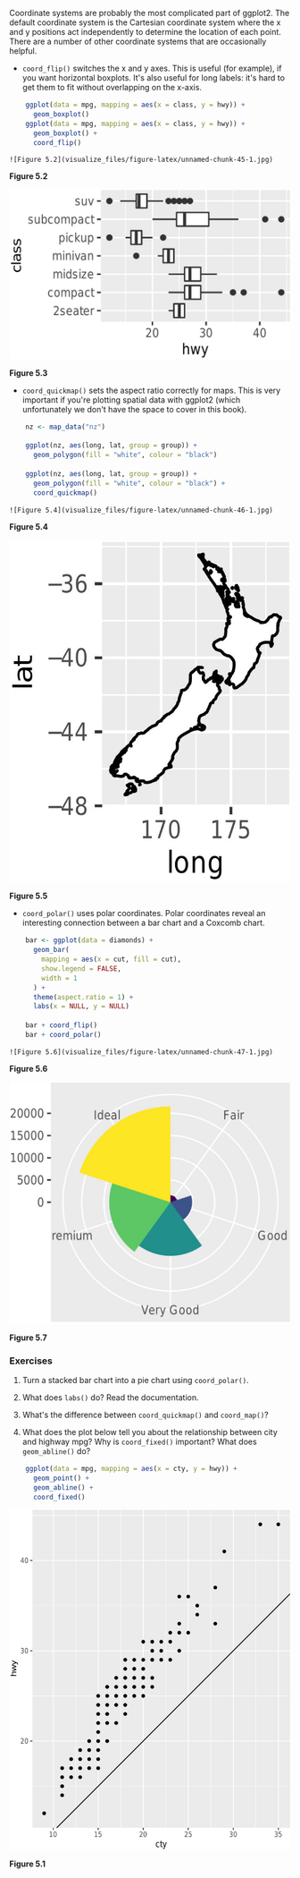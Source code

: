 
Coordinate systems are probably the most complicated part of ggplot2. The default coordinate system is the Cartesian coordinate system where the x and y positions act independently to determine the location of each point. There are a number of other coordinate systems that are occasionally helpful.

*   `coord_flip()` switches the x and y axes. This is useful (for example),
    if you want horizontal boxplots. It's also useful for long labels: it's
    hard to get them to fit without overlapping on the x-axis.
    
    
```r
    ggplot(data = mpg, mapping = aes(x = class, y = hwy)) + 
      geom_boxplot()
    ggplot(data = mpg, mapping = aes(x = class, y = hwy)) + 
      geom_boxplot() +
      coord_flip()
```
    
    
    ![Figure 5.2](visualize_files/figure-latex/unnamed-chunk-45-1.jpg)

**Figure 5.2**

 ![Figure 5.3](visualize_files/figure-latex/unnamed-chunk-45-2.jpg)

**Figure 5.3**

 

*   `coord_quickmap()` sets the aspect ratio correctly for maps. This is very
    important if you're plotting spatial data with ggplot2 (which unfortunately
    we don't have the space to cover in this book).

    
```r
    nz <- map_data("nz")
    
    ggplot(nz, aes(long, lat, group = group)) +
      geom_polygon(fill = "white", colour = "black")
    
    ggplot(nz, aes(long, lat, group = group)) +
      geom_polygon(fill = "white", colour = "black") +
      coord_quickmap()
```
    
    
    ![Figure 5.4](visualize_files/figure-latex/unnamed-chunk-46-1.jpg)

**Figure 5.4**

 ![Figure 5.5](visualize_files/figure-latex/unnamed-chunk-46-2.jpg)

**Figure 5.5**

 

*   `coord_polar()` uses polar coordinates. Polar coordinates reveal an 
    interesting connection between a bar chart and a Coxcomb chart.
    
    
```r
    bar <- ggplot(data = diamonds) + 
      geom_bar(
        mapping = aes(x = cut, fill = cut), 
        show.legend = FALSE,
        width = 1
      ) + 
      theme(aspect.ratio = 1) +
      labs(x = NULL, y = NULL)
    
    bar + coord_flip()
    bar + coord_polar()
```
    
    
    ![Figure 5.6](visualize_files/figure-latex/unnamed-chunk-47-1.jpg)

**Figure 5.6**

 ![Figure 5.7](visualize_files/figure-latex/unnamed-chunk-47-2.jpg)

**Figure 5.7**

 

### Exercises

1.  Turn a stacked bar chart into a pie chart using `coord_polar()`.

1.  What does `labs()` do? Read the documentation.

1.  What's the difference between `coord_quickmap()` and `coord_map()`?

1.  What does the plot below tell you about the relationship between city
    and highway mpg? Why is `coord_fixed()` important? What does 
    `geom_abline()` do?
    
    
```r
    ggplot(data = mpg, mapping = aes(x = cty, y = hwy)) +
      geom_point() + 
      geom_abline() +
      coord_fixed()
```
    
    
    
![Figure 5.1](visualize_files/figure-latex/unnamed-chunk-48-1.jpg)

**Figure 5.1**
